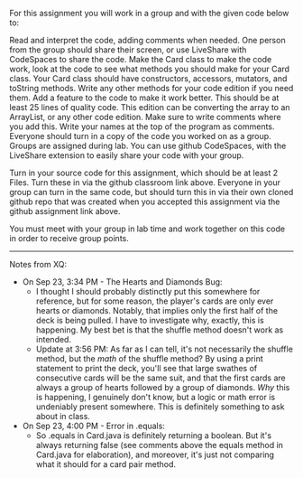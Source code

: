 For this assignment you will work in a group and with the given code below to:

Read and interpret the code, adding comments when needed.  One person from the group should share their screen, or use LiveShare with CodeSpaces to share the code.
Make the Card class to make the code work, look at the code to see what methods you should make for your Card class. Your Card class should have constructors, accessors, mutators, and toString methods. Write any other methods for your code edition if you need them.
Add a feature to the code to make it work better. This should be at least 25 lines of quality code. This edition can be converting the array to an ArrayList, or any other code edition.
Make sure to write comments where you add this.  Write your names at the top of the program as comments. Everyone should turn in a copy of the code you worked on as a group.
Groups are assigned during lab.  You can use github CodeSpaces, with the LiveShare extension to easily share your code with your group.

Turn in your source code for this assignment, which should be at least 2 Files.  Turn these in via the github classroom link above.  Everyone in your group can turn in the same code, but should turn this in via their own cloned github repo that was created when you accepted this assignment via the github assignment link above.

You must meet with your group in lab time and work together on this code in order to receive group points.

-----------------

Notes from XQ:
- On Sep 23, 3:34 PM - The Hearts and Diamonds Bug: 
    - I thought I should probably distinctly put this somewhere for reference, but for some reason, the player's cards are only ever hearts or diamonds. Notably, that implies only the first half of the deck is being pulled. I have to investigate why, exactly, this is happening. My best bet is that the shuffle method doesn't work as intended.
    - Update at 3:56 PM: As far as I can tell, it's not necessarily the shuffle method, but the *math* of the shuffle method? By using a print statement to print the deck, you'll see that large swathes of consecutive cards will be the same suit, and that the first cards are always a group of hearts followed by a group of diamonds. *Why* this is happening, I genuinely don't know, but a logic or math error is undeniably present somewhere. This is definitely something to ask about in class.
- On Sep 23, 4:00 PM - Error in .equals:
    - So .equals in Card.java is definitely returning a boolean. But it's always returning false (see comments above the equals method in Card.java for elaboration), and moreover, it's just not comparing what it should for a card pair method.
